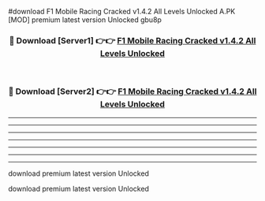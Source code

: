 #download F1 Mobile Racing Cracked v1.4.2 All Levels Unlocked A.PK [MOD] premium latest version Unlocked gbu8p 



<div align="center">
<h3>🔴 Download [Server1] 👉👉 <a href="https://download1apk.web.app/">F1 Mobile Racing Cracked v1.4.2 All Levels Unlocked</a></h3><br>

<h3>🔴 Download [Server2] 👉👉 <a href="https://download1apk.web.app/">F1 Mobile Racing Cracked v1.4.2 All Levels Unlocked</a></h3>
</div>





----------------------------------------------------------

----------------------------------------------------------

----------------------------------------------------------

----------------------------------------------------------

----------------------------------------------------------

----------------------------------------------------------

----------------------------------------------------------

download premium latest version Unlocked

download premium latest version Unlocked
